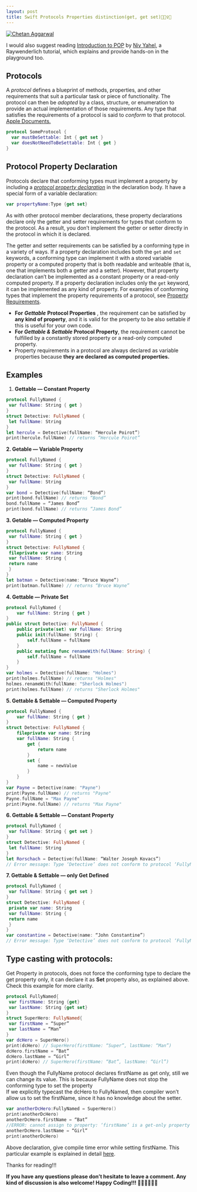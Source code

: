 ```yaml
---
layout: post
title: Swift Protocols Properties distinction(get, get set)🏃🏻‍♀️🏃
---
```


[![Chetan Aggarwal](https://miro.medium.com/fit/c/96/96/1*jcaljTwAZ5cKY91bZFHq5A.jpeg)](https://medium.com/@chetan15aga?source=post_page-----32a34a7f16e9--------------------------------)

I would also suggest reading [Introduction to POP](https://www.raywenderlich.com/148448/introducing-protocol-oriented-programming) by [Niv Yahel](https://www.raywenderlich.com/u/nivivon), a Raywenderlich tutorial, which explains and provide hands-on in the playground too.

## Protocols

A *protocol* defines a blueprint of methods, properties, and other requirements that suit a particular task or piece of functionality. The protocol can then be *adopted* by a class, structure, or enumeration to provide an actual implementation of those requirements. Any type that satisfies the requirements of a protocol is said to *conform* to that protocol. [Apple Documents.](https://developer.apple.com/library/content/documentation/Swift/Conceptual/Swift_Programming_Language/Protocols.html)

```swift
protocol SomeProtocol {  
  var mustBeSettable: Int { get set }  
  var doesNotNeedToBeSettable: Int { get }  
}
```

## Protocol Property Declaration

Protocols declare that conforming types must implement a property by including a [*protocol property declaration*](https://developer.apple.com/library/content/documentation/Swift/Conceptual/Swift_Programming_Language/Declarations.html) in the declaration body. It have a special form of a variable declaration:

```swift
var propertyName:Type {get set}
```

As with other protocol member declarations, these property declarations declare only the getter and setter requirements for types that conform to the protocol. As a result, you don’t implement the getter or setter directly in the protocol in which it is declared.

The getter and setter requirements can be satisfied by a conforming type in a variety of ways. If a property declaration includes both the `get` and `set` keywords, a conforming type can implement it with a stored variable property or a computed property that is both readable and writeable (that is, one that implements both a getter and a setter). However, that property declaration can’t be implemented as a constant property or a read-only computed property. If a property declaration includes only the `get` keyword, it can be implemented as any kind of property. For examples of conforming types that implement the property requirements of a protocol, see [Property Requirements](https://developer.apple.com/library/content/documentation/Swift/Conceptual/Swift_Programming_Language/Protocols.html#//apple_ref/doc/uid/TP40014097-CH25-ID269).

-   **For** ***Gettable*** **Protocol Properties** , the requirement can be satisfied by **any kind of property**, and it is valid for the property to be also settable if this is useful for your own code.
-   **For *Gettable & Settable* Protocol Property**, the requirement cannot be fulfilled by a constantly stored property or a read-only computed property.
-   Property requirements in a protocol are always declared as variable properties because **they are declared as computed properties.**

## Examples

1.  **Gettable — Constant Property**

```swift
protocol FullyNamed {  
 var fullName: String { get }  
}  
struct Detective: FullyNamed {  
 let fullName: String  
}  
let hercule = Detective(fullName: “Hercule Poirot”)  
print(hercule.fullName) // returns “Hercule Poirot”
```

**2\. Getable — Variable Property**
```swift
protocol FullyNamed {  
 var fullName: String { get }  
}  
struct Detective: FullyNamed {  
 var fullName: String  
}  
var bond = Detective(fullName: “Bond”)  
print(bond.fullName) // returns “Bond”  
bond.fullName = “James Bond”  
print(bond.fullName) // returns “James Bond”
```
**3\. Getable — Computed Property**
```swift
protocol FullyNamed {  
 var fullName: String { get }  
}  
struct Detective: FullyNamed {  
 fileprivate var name: String  
 var fullName: String {  
 return name  
 }  
}  
let batman = Detective(name: “Bruce Wayne”)  
print(batman.fullName) // returns “Bruce Wayne”
```
**4\. Gettable — Private Set**
```swift
protocol FullyNamed {  
    var fullName: String { get }  
}  
public struct Detective: FullyNamed {  
    public private(set) var fullName: String  
    public init(fullName: String) {  
        self.fullName = fullName  
    }     
    public mutating func renameWith(fullName: String) {  
        self.fullName = fullName  
    }  
}  
var holmes = Detective(fullName: "Holmes")  
print(holmes.fullName) // returns "Holmes"  
holmes.renameWith(fullName: "Sherlock Holmes")  
print(holmes.fullName) // returns "Sherlock Holmes"
```
**5\. Gettable & Settable — Computed Property**
```swift
protocol FullyNamed {  
    var fullName: String { get }  
}  
struct Detective: FullyNamed {  
    fileprivate var name: String  
    var fullName: String {  
        get {  
            return name  
        }  
        set {  
            name = newValue  
        }  
    }  
}  
var Payne = Detective(name: "Payne")  
print(Payne.fullName) // returns "Payne"  
Payne.fullName = "Max Payne"  
print(Payne.fullName) // returns "Max Payne"
```
**6\. Gettable & Settable — Constant Property**
```swift
protocol FullyNamed {  
 var fullName: String { get set }  
}  
struct Detective: FullyNamed {  
 let fullName: String  
}  
let Rorschach = Detective(fullName: “Walter Joseph Kovacs”)  
// Error message: Type ‘Detective’ does not conform to protocol ‘FullyNamed’
```
**7\. Gettable & Settable — only Get Defined**
```swift
protocol FullyNamed {  
 var fullName: String { get set }  
}  
struct Detective: FullyNamed {  
 private var name: String  
 var fullName: String {  
 return name  
 }  
}  
var constantine = Detective(name: “John Constantine”)  
// Error message: Type ‘Detective’ does not conform to protocol ‘FullyNamed’
```
## Type casting with protocols:

Get Property in protocols, does not force the conforming type to declare the get property only, it can declare it as **Set** property also, as explained above. Check this example for more clarity.
```swift
protocol FullyNamed{  
 var firstName: String {get}  
 var lastName: String {get set}  
}  
struct SuperHero: FullyNamed{  
 var firstName = “Super”  
 var lastName = “Man”  
}  
var dcHero = SuperHero()  
print(dcHero) // SuperHero(firstName: “Super”, lastName: “Man”)  
dcHero.firstName = “Bat”  
dcHero.lastName = “Girl”  
print(dcHero) // SuperHero(firstName: “Bat”, lastName: “Girl”)
```
Even though the FullyName protocol declares firstName as get only, still we can change its value. This is because FullyName does not stop the conforming type to set the property  
If we explicitly typecast the dcHero to FullyNamed, then compiler won’t allow us to set the firstName, since it has no knowledge about the setter.
```swift
var anotherDcHero:FullyNamed = SuperHero()  
print(anotherDcHero)  
anotherDcHero.firstName = “Bat”   
//ERROR: cannot assign to property: ‘firstName’ is a get-only property  
anotherDcHero.lastName = “Girl”  
print(anotherDcHero)
```
Above declaration, give compile time error while setting firstName. This particular example is explained in detail [here](https://vishal-singh-panwar.github.io/SwiftProtocols/).

Thanks for reading!!!

**If you have any questions please don’t hesitate to leave a comment. Any kind of discussion is also welcome! Happy Coding!!! 💚💚💚💚💚💚**
